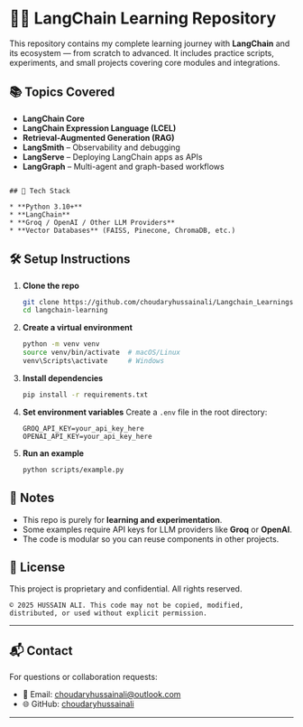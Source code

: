 # 🦜🔗 LangChain Learning Repository

This repository contains my complete learning journey with **LangChain** and its ecosystem — from scratch to advanced.
It includes practice scripts, experiments, and small projects covering core modules and integrations.

## 📚 Topics Covered

* **LangChain Core**
* **LangChain Expression Language (LCEL)**
* **Retrieval-Augmented Generation (RAG)**
* **LangSmith** – Observability and debugging
* **LangServe** – Deploying LangChain apps as APIs
* **LangGraph** – Multi-agent and graph-based workflows

```

## 🚀 Tech Stack

* **Python 3.10+**
* **LangChain**
* **Groq / OpenAI / Other LLM Providers**
* **Vector Databases** (FAISS, Pinecone, ChromaDB, etc.)

```

## 🛠 Setup Instructions

1. **Clone the repo**

   ```bash
   git clone https://github.com/choudaryhussainali/Langchain_Learnings.git
   cd langchain-learning
   ```

2. **Create a virtual environment**

   ```bash
   python -m venv venv
   source venv/bin/activate  # macOS/Linux
   venv\Scripts\activate     # Windows
   ```

3. **Install dependencies**

   ```bash
   pip install -r requirements.txt
   ```

4. **Set environment variables**
   Create a `.env` file in the root directory:

   ```
   GROQ_API_KEY=your_api_key_here
   OPENAI_API_KEY=your_api_key_here
   ```

5. **Run an example**

   ```bash
   python scripts/example.py
   ```

## 📌 Notes

* This repo is purely for **learning and experimentation**.
* Some examples require API keys for LLM providers like **Groq** or **OpenAI**.
* The code is modular so you can reuse components in other projects.


## 📄 License

This project is proprietary and confidential. All rights reserved.

```
© 2025 HUSSAIN ALI. This code may not be copied, modified, distributed, or used without explicit permission.
```

---

## 📬 Contact

For questions or collaboration requests:

* 📧 Email: [choudaryhussainali@outlook.com](mailto:choudaryhussainali@outlook.com)
* 🌐 GitHub: [choudaryhussainali](https://github.com/choudaryhussainali)

---



